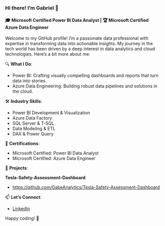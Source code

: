### Hi there! I’m Gabriel 👋

#### 🎓 Microsoft Certified Power BI Data Analyst | 🏆 Microsoft Certified Azure Data Engineer

Welcome to my GitHub profile! I’m a passionate data professional with expertise in transforming data into actionable insights. 
My journey in the tech world has been driven by a deep interest in data analytics and cloud technologies. Here’s a bit more about me:

🔍 **What I Do**:
- Power BI: Crafting visually compelling dashboards and reports that turn data into stories.
- Azure Data Engineering: Building robust data pipelines and solutions in the cloud.

🛠 **Industry Skills**:
- Power BI Development & Visualization
- Azure Data Factory
- SQL Server & T-SQL
- Data Modeling & ETL
- DAX & Power Query

💼 **Certifications**:
- Microsoft Certified: Power BI Data Analyst
- Microsoft Certified: Azure Data Engineer

🌟 **Projects**:

**Tesla-Safety-Assessment-Dashboard**

- https://github.com/GabeAnalytics/Tesla-Safety-Assessment-Dashboard

📫 **Let’s Connect**:

- [LinkedIn](https://www.linkedin.com/in/gabriel-sibomana-656270311/)




Happy coding! 🚀


